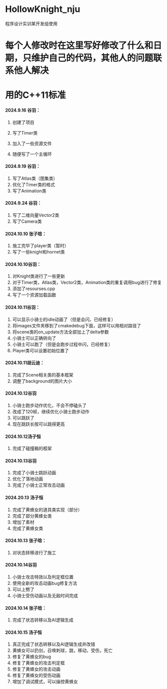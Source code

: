 # HollowKnight_nju

程序设计实训某开发组使用

# 每个人修改时在这里写好修改了什么和日期，只维护自己的代码，其他人的问题联系他人解决

# 用的C++11标准

#### 2024.9.16 谷羽：

1. 创建了项目

2. 写了Timer类

3. 加入了一些资源文件

4. 随便写了一个主循环

#### 2024.9.19 谷羽：

1. 写了Atlas类（图集类）
2. 优化了Timer类的格式
3. 写了Animation类

#### 2024.9.24 谷羽：

1. 写了二维向量Vector2类
2. 写了Camera类

#### 2024.10.10 张子晗：

1. 施工完毕了player类（暂时）
2. 写了一些knight和hornet类

#### 2024.10.10谷羽：

1. 对Knight类进行了一些更新
2. 对于Timer类，Atlas类，Vector2类，Animation类的重复调用bug进行了修复
3. 添加了resourses.cpp
4. 写了一个资源加载函数

#### 2024.10.11谷羽：

1. 可以显示小骑士的idle动画了（但是会闪，已经修复）
2. 将images文件夹移到了cmakedebug下面，这样可以用相对路径了
3. 将scene类的on_update方法全部加上了delta参数
4. 小骑士可以正确转向了
5. 小骑士可以跑了（但是会跑步过程中闪，已经修复）
6. Player类可以设置初始位置了

#### 2024.10.11胡云迪：

1. 完成了Scene相关类的基本框架
2. 调整了background的图片大小

#### 2024.10.12谷羽

1. 小骑士跑步动作优化，不会不停磕头了
2. 改成了120帧，继续优化小骑士跑步动作
3. 可以跳跃了
4. 现在跳跃长按可以跳得更高

#### 2024.10.12汤子恒

1. 完成了碰撞箱的框架

#### 2024.10.13谷羽

1. 完成了小骑士跳跃动画
1. 优化了落地动画
1. 完成了小骑士正常攻击动画

#### 2024.20.13 汤子恒

1. 完成了黄蜂女的道具类实现（部分）
2. 完成了部分黄蜂女类
3. 增加了素材
4. 完成了黄蜂女类

#### 2024.10.13 张子晗：

1. 对状态转移进行了施工

#### 2024.10.14谷羽

1. 小骑士攻击特效以及判定框位置
1. 使用全新的攻击动画bug修复方法
1. 可以上劈了
1. 小骑士受伤动画以及无敌时间完成

#### 2024.10.14 张子晗：

1. 完成了状态转移以及AI逻辑生成

#### 2024.10.15 汤子恒

1. 真正完成了状态转移以及AI逻辑生成并改错
2. 黄蜂女可以扔剑，召唤刺球，跳，移动，受伤，死亡
3. 修复了黄蜂女的bug
4. 修复了黄蜂女的攻击判定框
5. 修复了黄蜂女的攻击动画
6. 修复了黄蜂女的受伤动画
7. 增加了调试模式，可以操控黄蜂女
